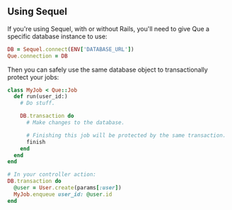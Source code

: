 ## Using Sequel

If you're using Sequel, with or without Rails, you'll need to give Que a specific database instance to use:

```ruby
DB = Sequel.connect(ENV['DATABASE_URL'])
Que.connection = DB
```

Then you can safely use the same database object to transactionally protect your jobs:

```ruby
class MyJob < Que::Job
  def run(user_id:)
    # Do stuff.

    DB.transaction do
      # Make changes to the database.

      # Finishing this job will be protected by the same transaction.
      finish
    end
  end
end

# In your controller action:
DB.transaction do
  @user = User.create(params[:user])
  MyJob.enqueue user_id: @user.id
end
```

